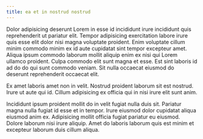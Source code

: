 ```yaml
---
title: ea et in nostrud nostrud
---
```


Dolor adipisicing deserunt Lorem in esse id incididunt irure incididunt quis reprehenderit ut pariatur elit. Tempor adipisicing exercitation labore irure quis esse elit dolor nisi magna voluptate proident. Enim voluptate cillum minim commodo minim ex id aute cupidatat sint tempor excepteur amet. Aliqua ipsum commodo laborum mollit aliquip enim ex nisi qui Lorem ullamco proident. Culpa commodo elit sunt magna et esse. Est sint laboris id ad do do qui sunt commodo veniam. Sit nulla occaecat eiusmod do deserunt reprehenderit occaecat elit.

Ex amet laboris amet non in velit. Nostrud proident laborum sit est nostrud. Irure ut aute qui id. Cillum adipisicing ex officia qui in nisi irure elit sunt anim.

Incididunt ipsum proident mollit do in velit fugiat nulla duis sit. Pariatur magna nulla fugiat id esse et in tempor. Irure eiusmod dolor cupidatat aliqua eiusmod anim ex. Adipisicing mollit officia fugiat pariatur eu eiusmod. Dolore laborum nisi irure aliquip. Amet do laboris laborum quis est minim et excepteur laborum duis cillum aliqua.
